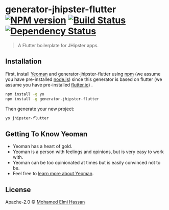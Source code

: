 # generator-jhipster-flutter [![NPM version][npm-image]][npm-url] [![Build Status][travis-image]][travis-url] [![Dependency Status][daviddm-image]][daviddm-url]
> A Flutter boilerplate for JHipster apps.

## Installation

First, install [Yeoman](http://yeoman.io) and generator-jhipster-flutter using [npm](https://www.npmjs.com/) (we assume you have pre-installed [node.js](https://nodejs.org/)) since this generator is based on flutter  (we assume you have pre-installed [flutter.io](https://flutter.io/docs/get-started/install)) .

```bash
npm install -g yo
npm install -g generator-jhipster-flutter
```

Then generate your new project:

```bash
yo jhipster-flutter
```

## Getting To Know Yeoman

 * Yeoman has a heart of gold.
 * Yeoman is a person with feelings and opinions, but is very easy to work with.
 * Yeoman can be too opinionated at times but is easily convinced not to be.
 * Feel free to [learn more about Yeoman](http://yeoman.io/).

## License

Apache-2.0 © [Mohamed Elmi Hassan](http://melmi.me)


[npm-image]: https://badge.fury.io/js/generator-jhipster-flutter.svg
[npm-url]: https://npmjs.org/package/generator-jhipster-flutter
[travis-image]: https://travis-ci.org/maxto024/generator-jhipster-flutter.svg?branch=master
[travis-url]: https://travis-ci.org/maxto024/generator-jhipster-flutter
[daviddm-image]: https://david-dm.org/maxto024/generator-jhipster-flutter.svg?theme=shields.io
[daviddm-url]: https://david-dm.org/maxto024/generator-jhipster-flutter
